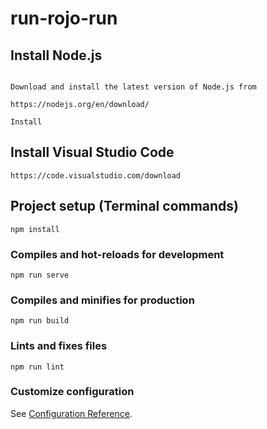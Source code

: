 # run-rojo-run

## Install Node.js
```

Download and install the latest version of Node.js from

https://nodejs.org/en/download/

Install
```
## Install Visual Studio Code
```
https://code.visualstudio.com/download
```
## Project setup (Terminal commands)
```
npm install
```

### Compiles and hot-reloads for development
```
npm run serve
```

### Compiles and minifies for production
```
npm run build
```

### Lints and fixes files
```
npm run lint
```

### Customize configuration
See [Configuration Reference](https://cli.vuejs.org/config/).
